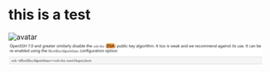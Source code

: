 # this is a test

![avatar](/_posts/postimgs/a)
![avatar](/assets/images/postimg/2020-5-20/test.jpg)